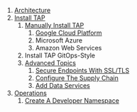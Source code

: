 1. [Architecture](tap-for-platform-engineers/architecture/README.md)
2. [Install TAP](tap-for-platform-engineers/installation/README.md)
    1. [Manually Install TAP](tap-for-platform-engineers/installation/manual/README.md)
        1. [Google Cloud Platform](tap-for-platform-engineers/installation/manual/gcp/README.md)
        2. Microsoft Azure
        3. Amazon Web Services
    2. Install TAP GitOps-Style
    3. [Advanced Topics](tap-for-platform-engineers/installation/advanced/README.md)
        1. [Secure Endpoints With SSL/TLS](tap-for-platform-engineers/installation/advanced/ssl-tls/README.md)
        2. [Configure The Supply Chain](tap-for-platform-engineers/installation/advanced/supply-chain/README.md)
        3. [Add Data Services](tap-for-platform-engineers/installation/advanced/services/README.md)
3. [Operations](tap-for-platform-engineers/operations/README.md)
    1. [Create A Developer Namespace](tap-for-platform-engineers/operations/dev-namespace.md)